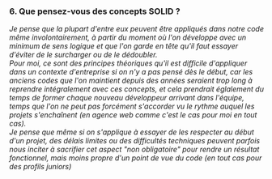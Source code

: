 ### 6. Que pensez-vous des concepts SOLID ?

*Je pense que la plupart d'entre eux peuvent être appliqués dans notre code même involontairement, à partir du moment où l'on développe avec un minimum de sens logique et que l'on garde en tête qu'il faut essayer d'éviter de le surcharger ou de le dédoubler.*   \
*Pour moi, ce sont des principes théoriques qu'il est difficile d'appliquer dans un contexte d'entreprise si on n'y a pas pensé dès le début, car les anciens codes que l'on maintient depuis des années seraient trop long à reprendre intégralement avec ces concepts, et cela prendrait églalement du temps de former chaque nouveau développeur arrivant dans l'équipe, temps que l'on ne peut pas forcément s'accorder vu le rythme auquel les projets s'enchaînent (en agence web comme c'est le cas pour moi en tout cas).*   \
*Je pense que même si on s'applique à essayer de les respecter au début d'un projet, des délais limites ou des difficultés techniques peuvent parfois nous inciter à sacrifier cet aspect "non obligatoire" pour rendre un résultat fonctionnel, mais moins propre d'un point de vue du code (en tout cas pour des profils juniors)*
